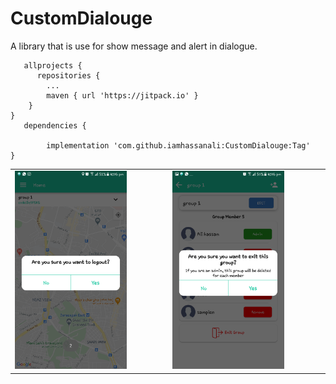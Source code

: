 # CustomDialouge
A library that is use for show message and alert in dialogue.

       allprojects {              
	      repositories {
			...
			maven { url 'https://jitpack.io' }
		}
	}
       dependencies {
       
	        implementation 'com.github.iamhassanali:CustomDialouge:Tag'
	}

<table style="width:100%">
  <tr>
    <td><img src="https://github.com/iamhassanali/CustomDialouge/blob/master/DialougeLibrary/ScreenShoot/Screenshot_20201023-160635.png" width="75%"/></td>
    <td><img src="https://github.com/iamhassanali/CustomDialouge/blob/master/DialougeLibrary/ScreenShoot/Screenshot_20201023-160652.png" width="75%"/></td>
  </tr>
</table>

